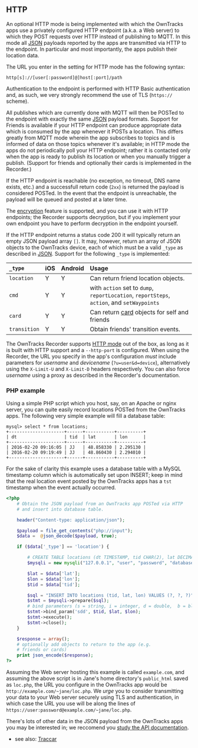 ## HTTP

An optional HTTP mode is being implemented with which the OwnTracks apps use a privately configured HTTP endpoint (a.k.a. a Web server) to which they POST requests over HTTP instead of publishing to MQTT. In this mode all [JSON](json.md) payloads reported by the apps are transmitted via HTTP to the endpoint. In particular and most importantly, the apps publish their location data.

The URL you enter in the setting for HTTP mode has the following syntax:

```
http[s]://[user[:password]@]host[:port]/path
```

Authentication to the endpoint is performed with HTTP Basic authentication and, as such, we very strongly recommend the use of TLS (`https://` scheme).

All publishes which are currently done with MQTT will then be POSTed to the endpoint with exactly the same [JSON](json.md) payload formats. Support for Friends is available if your HTTP endpoint can produce appropriate data which is consumed by the app whenever it POSTs a location. This differs greatly from MQTT mode wherein the app subscribes to topics and is informed of data on those topics whenever it's available; in HTTP mode the apps do not periodically poll your HTTP endpoint; rather it is contacted only when the app is ready to publish its location or when you manually trigger a publish. (Support for friends and optionally their cards is implemented in the Recorder.)

If the HTTP endpoint is reachable (no exception, no timeout, DNS name exists, etc.) and a successfull return code (`2xx`) is returned  the payload is considered POSTed. In the event that the endpoint is unreachable, the payload will be queued and posted at a later time.

The [encryption](../features/encrypt.md) feature is supported, and you can use it with HTTP endpoints; the Recorder supports decryption, but if you implement your own endpoint you have to perform decryption in the endpoint yourself.

If the HTTP endpoint returns a status code 200 it will typically return an empty JSON payload array `[]`. It may, however, return an array of JSON objects to the OwnTracks device, each of which must be a valid `_type` as described in [JSON](../tech/json.md). Support for the following `_type` is implemented:

| `_type`      |  iOS  | Android    | Usage
| :----------- | :---  | :--- | :--------------
| `location`   | Y     | Y    | Can return friend location objects.
| `cmd`        | Y     | Y    | with `action` set to `dump`, `reportLocation`, `reportSteps`, `action`, and `setWaypoints`
| `card`       | Y     | Y    | Can return [card](../features/card.md) objects for self and friends
| `transition` | Y     | Y    | Obtain friends' transition events.

The OwnTracks Recorder supports [HTTP mode](https://github.com/owntracks/recorder#http-mode) out of the box, as long as it is built with HTTP support and a `--http-port` is configured.
When using the Recorder, the URL you specify in the app's configuration *must* include parameters for _username_ and _devicename_ (`?u=user&d=device`), alternatively using the `X-Limit-U` and `X-Limit-D` headers respectively. You can also force _username_ using a proxy as described in the Recorder's documentation.


### PHP example

Using a simple PHP script which you host, say, on an Apache or nginx server, you can quite easily record locations POSTed from the OwnTracks apps. The following very simple example will fill a database table:

```
mysql> select * from locations;
+---------------------+------+-----------+----------+
| dt                  | tid  | lat       | lon      |
+---------------------+------+-----------+----------+
| 2016-02-20 09:16:05 | JJ   | 48.858330 | 2.295130 |
| 2016-02-20 09:19:49 | JJ   | 48.860430 | 2.294010 |
+---------------------+------+-----------+----------+
```

For the sake of clarity this example uses a database table with a MySQL timestamp column which is automatically set upon INSERT; keep in mind that the real location event posted by the OwnTracks apps has a `tst` timestamp when the event actually occurred.

```php
<?php
    # Obtain the JSON payload from an OwnTracks app POSTed via HTTP
    # and insert into database table.

    header("Content-type: application/json");

    $payload = file_get_contents("php://input");
    $data =  @json_decode($payload, true);

    if ($data['_type'] == 'location') {

        # CREATE TABLE locations (dt TIMESTAMP, tid CHAR(2), lat DECIMAL(9,6), lon DECIMAL(9,6));
        $mysqli = new mysqli("127.0.0.1", "user", "password", "database");

        $lat = $data['lat'];
        $lon = $data['lon'];
        $tid = $data['tid'];

        $sql = "INSERT INTO locations (tid, lat, lon) VALUES (?, ?, ?)";
        $stmt = $mysqli->prepare($sql);
        # bind parameters (s = string, i = integer, d = double,  b = blob)
        $stmt->bind_param('sdd', $tid, $lat, $lon);
        $stmt->execute();
        $stmt->close();
    }

    $response = array();
    # optionally add objects to return to the app (e.g.
    # friends or cards)
    print json_encode($response);
?>
```

Assuming the Web server hosting this example is called `example.com`, and assuming the above script is in Jane's home directory's `public_html` saved as `loc.php`, the URL you configure in the OwnTracks app would be `http://example.com/~jane/loc.php`. We _urge_ you to consider transmitting your data to your Web server securely using TLS and authentication, in which case the URL you use will be along the lines of `https://user:password@example.com/~jane/loc.php`.

There's lots of other data in the JSON payload from the OwnTracks apps you may be interested in; we reccomend you [study the API documentation](json.md).

* see also: [Traccar](../features/traccar.md)

